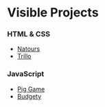 # Visible Projects

### HTML & CSS
- [Natours](https://hoerunatours.netlify.com)
- [Trillo](https://hoerutrillo.netlify.com)

### JavaScript
- [Pig Game](https://piggame.netlify.com)
- [Budgety](https://budgety.netlify.com)
